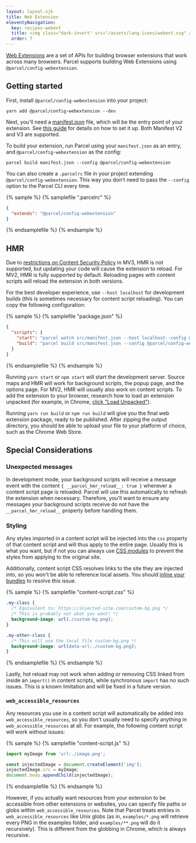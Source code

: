 ```yaml
---
layout: layout.njk
title: Web Extension
eleventyNavigation:
  key: recipes-webext
  title: <img class="dark-invert" src="/assets/lang-icons/webext.svg" alt=""/> Web Extension
  order: 7
---
```


[Web Extensions](https://developer.chrome.com/docs/extensions/) are a set of APIs for building browser extensions that work across many browsers. Parcel supports building Web Extensions using `@parcel/config-webextension`.

## Getting started

First, install `@parcel/config-webextension` into your project:

```shell
yarn add @parcel/config-webextension --dev
```

Next, you'll need a [manifest.json](https://developer.mozilla.org/en-US/docs/Mozilla/Add-ons/WebExtensions/manifest.json) file, which will be the entry point of your extension. See [this guide](https://developer.chrome.com/docs/extensions/mv3/getstarted/) for details on how to set it up. Both Manifest V2 and V3 are supported.

To build your extension, run Parcel using your `manifest.json` as an entry, and `@parcel/config-webextension` as the config:

```shell
parcel build manifest.json --config @parcel/config-webextension
```

You can also create a `.parcelrc` file in your project extending `@parcel/config-webextension`. This way you don't need to pass the `--config` option to the Parcel CLI every time.

{% sample %}
{% samplefile ".parcelrc" %}

```json
{
  "extends": "@parcel/config-webextension"
}
```

{% endsamplefile %}
{% endsample %}

## HMR

Due to [restrictions on Content Security Policy](https://developer.chrome.com/docs/extensions/mv3/intro/mv3-migration/#content-security-policy) in MV3, HMR is not supported, but updating your code will cause the extension to reload. For MV2, HMR is fully supported by default. Reloading pages with content scripts will reload the extension in both versions.

For the best developer experience, use `--host localhost` for development builds (this is sometimes necessary for content script reloading). You can copy the following configuration:

{% sample %}
{% samplefile "package.json" %}

```json
{
  "scripts": {
    "start": "parcel watch src/manifest.json --host localhost--config @parcel/config-webextension",
    "build": "parcel build src/manifest.json --config @parcel/config-webextension"
  }
}
```

{% endsamplefile %}
{% endsample %}

Running `yarn start` or `npm start` will start the development server. Source maps and HMR will work for background scripts, the popup page, and the options page. For MV2, HMR will usually also work on content scripts. To add the extension to your browser, research how to load an extension unpacked (for example, in Chrome, [click "Load Unpacked"](https://developer.chrome.com/extensions/getstarted#manifest)).

Running `yarn run build` or `npm run build` will give you the final web extension package, ready to be published. After zipping the output directory, you should be able to upload your file to your platform of choice, such as the Chrome Web Store.

## Special Considerations

### Unexpected messages

In development mode, your background scripts will receive a message event with the content `{ __parcel_hmr_reload__: true }` whenever a content script page is reloaded. Parcel will use this automatically to refresh the extension when necessary. Therefore, you'll want to ensure any messages your background scripts receive do not have the `__parcel_hmr_reload__` property before handling them.

### Styling

Any styles imported in a content script will be injected into the `css` property of that content script and will thus apply to the entire page. Usually this is what you want, but if not you can always use [CSS modules](</languages/css#css-modules>) to prevent the styles from applying to the original site.

Additionally, content script CSS resolves links to the site they are injected into, so you won't be able to reference local assets. You should [inline your bundles](</languages/css#url()>) to resolve this issue.

{% sample %}
{% samplefile "content-script.css" %}

```css
.my-class {
  /* Equivalent to: https://injected-site.com/custom-bg.png */
  /* This is probably not what you want! */
  background-image: url(./custom-bg.png);
}

.my-other-class {
  /* This will use the local file custom-bg.png */
  background-image: url(data-url:./custom-bg.png);
}
```

{% endsamplefile %}
{% endsample %}

Lastly, hot reload may not work when adding or removing CSS linked from inside an `import()` in content scripts, while synchronous `import` has no such issues. This is a known limitation and will be fixed in a future version.

### `web_accessible_resources`
Any resources you use in a content script will automatically be added into `web_accessible_resources`, so you don't usually need to specify anything in `web_accessible_resources` at all. For example, the following content script will work without issues:


{% sample %}
{% samplefile "content-script.js" %}

```js
import myImage from 'url:./image.png';

const injectedImage = document.createElement('img');
injectedImage.src = myImage;
document.body.appendChild(injectedImage);
```

{% endsamplefile %}
{% endsample %}

However, if you actually want resources from your extension to be accessible from other extensions or websites, you can specify file paths or globs within `web_accessible_resources`. Note that Parcel treats entries in `web_accessible_resources` like Unix globs (as in, `examples/*.png` will retrieve every PNG in the examples folder, and `examples/**.png` will do it recursively). This is different from the globbing in Chrome, which is always recursive.
